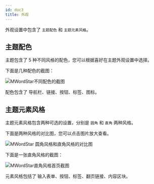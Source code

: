 ```yaml
---
id: doc3
title: 外观
---
```


外观设置中包含了 `主题配色` 和 `主题元素风格`。

## 主题配色

主题包含了 5 种不同风格的配色，您可以根据喜好在主题外观设置中选择。

下面是几种配色的截图：

![MWordStar不同配色的截图](https://www.misterma.com/img/MWordStar%E4%B8%8D%E5%90%8C%E9%85%8D%E8%89%B2%E7%9A%84%E6%88%AA%E5%9B%BE.jpg)

配色包含了 导航栏、链接、按钮、标签、图标。

## 主题元素风格

主题元素风格包含两种可选的设置，分别是 `圆角` 和 `直角` 两种风格。

下面是两种风格的对比图，您可以点击图片放大查看。

![MWordStar 圆角风格和直角风格的对比图](https://www.misterma.com/img/MWordStar%E7%9B%B4%E8%A7%92%E5%92%8C%E5%9C%86%E8%A7%92%E5%AF%B9%E6%AF%94.jpg)

下面是一张直角风格的截图：

![MWordStar直角风格首页截图](https://www.misterma.com/img/MWordStar%E7%9B%B4%E8%A7%92%E9%A3%8E%E6%A0%BC%E9%A6%96%E9%A1%B5%E6%88%AA%E5%9B%BE.jpg)

元素风格包括了 输入表单、按钮、标签、翻页链接、内容区块。